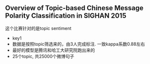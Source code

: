 ## Overview of Topic-based Chinese Message Polarity Classification in SIGHAN 2015
  这个比赛针对的是topic sentiment
- key1
 - 数据是按照topic筛选来的，由3人完成标注. 一致kappa系数0.88左右
 - 最好的模型是腾讯和哈工大研究院跑出来的
 - 25个topic, 共25000个微博句子
 
